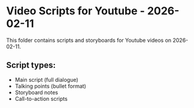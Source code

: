 # Video Scripts for Youtube - 2026-02-11

This folder contains scripts and storyboards for Youtube videos on 2026-02-11.

## Script types:
- Main script (full dialogue)
- Talking points (bullet format)
- Storyboard notes
- Call-to-action scripts
